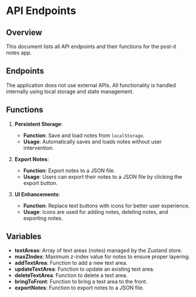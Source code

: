 # API Endpoints

## Overview
This document lists all API endpoints and their functions for the post-it notes app.

## Endpoints
The application does not use external APIs. All functionality is handled internally using local storage and state management.

## Functions
1. **Persistent Storage**:
   - **Function**: Save and load notes from `localStorage`.
   - **Usage**: Automatically saves and loads notes without user intervention.

2. **Export Notes**:
   - **Function**: Export notes to a JSON file.
   - **Usage**: Users can export their notes to a JSON file by clicking the export button.

3. **UI Enhancements**:
   - **Function**: Replace text buttons with icons for better user experience.
   - **Usage**: Icons are used for adding notes, deleting notes, and exporting notes.

## Variables
- **textAreas**: Array of text areas (notes) managed by the Zustand store.
- **maxZIndex**: Maximum z-index value for notes to ensure proper layering.
- **addTextArea**: Function to add a new text area.
- **updateTextArea**: Function to update an existing text area.
- **deleteTextArea**: Function to delete a text area.
- **bringToFront**: Function to bring a text area to the front.
- **exportNotes**: Function to export notes to a JSON file.
